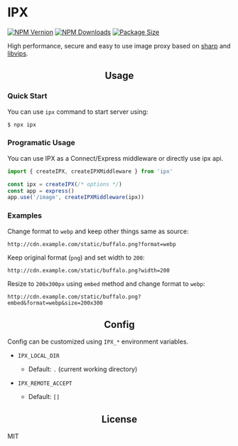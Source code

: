 # IPX

[![NPM Vernion](https://flat.badgen.net/npm/v/ipx)](https://www.npmjs.com/package/ipx)
[![NPM Downloads](https://flat.badgen.net/npm/dt/ipx)](https://www.npmjs.com/package/ipx)
[![Package Size](https://flat.badgen.net/packagephobia/install/ipx)](https://packagephobia.now.sh/result?p=ipx)

High performance, secure and easy to use image proxy based on [sharp](https://github.com/lovell/sharp) and [libvips](https://github.com/libvips/libvips).

<h2 align="center">Usage</h2>

### Quick Start

You can use `ipx` command to start server using:

```bash
$ npx ipx
```

### Programatic Usage

You can use IPX as a Connect/Express middleware or directly use ipx api.

```js
import { createIPX, createIPXMiddleware } from 'ipx'

const ipx = createIPX(/* options */)
const app = express()
app.use('/image', createIPXMiddleware(ipx))
```

### Examples

Change format to `webp` and keep other things same as source:

`http://cdn.example.com/static/buffalo.png?format=webp`

Keep original format (`png`) and set width to `200`:

`http://cdn.example.com/static/buffalo.png?width=200`

Resize to `200x300px` using `embed` method and change format to `webp`:

`http://cdn.example.com/static/buffalo.png?embed&format=webp&size=200x300`


<h2 align="center">Config</h2>

Config can be customized using `IPX_*` environment variables.

- `IPX_LOCAL_DIR`
  - Default: `.` (current working directory)

- `IPX_REMOTE_ACCEPT`
  - Default: `[]`

<h2 align="center">License</h2>

MIT
